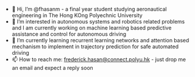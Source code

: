 - 👋 Hi, I’m @fhasanm - a final year student studying aeronautical engineering in The Hong KOng Polyechnic University
- 👀 I’m interested in autonomous systems and robotics related problems and I am currently working on machine learning based predictive assistance and control for autonomous driving
- 🌱 I’m currently learning recurrent learning networks and attention based mechanism to implement in trajectory prediction for safe automated driving
- 📫 How to reach me: frederick.hasan@connect.polyu.hk - just drop me an email and expect a reply soon


